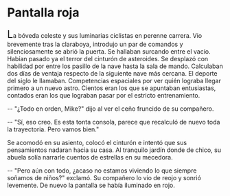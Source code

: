 # Pantalla roja

<font size="+2">L</font>a
bóveda celeste y sus luminarias ciclistas en perenne carrera. Vio brevemente
tras la claraboya, introdujo un par de comandos y silenciosamente se abrió la
puerta. Se hallaban surcando entre el vacío. Habían pasado ya el terror del
cinturón de asteroides. Se desplazó con habilidad por entre los pasillo de la
nave hasta la sala de mando. Calculaban dos días de ventaja respecto de la
siguiente nave más cercana. El deporte del siglo le llamaban. Competencias
espaciales por ver quién lograba llegar primero a un nuevo astro. Cientos eran
los que se apuntaban entusiastas, contados eran los que lograban pasar por el
estricto entrenamiento.

-- "¿Todo en orden, Mike?" dijo al ver el ceño fruncido de su compañero.

-- "Sí, eso creo. Es esta tonta consola, parece que recalculó de nuevo toda la
trayectoria. Pero vamos bien."

Se acomodó en su asiento, colocó el cinturón e intentó que sus pensamientos
nadaran hacia su casa. Al tranquilo jardín donde de chico, su abuela solía
narrarle cuentos de estrellas en su mecedora.

-- "Pero aún con todo, ¿acaso no estamos viviendo lo que siempre soñamos de
niños?" exclamó. Su compañero lo vio de reojo y sonrió levemente. De nuevo la
pantalla se había iluminado en rojo.
